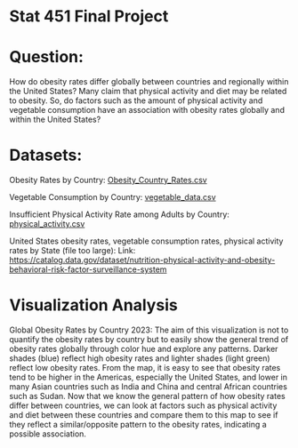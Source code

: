 # Stat 451 Final Project

# Question:
How do obesity rates differ globally between countries and regionally within the United States? 
Many claim that physical activity and diet may be related to obesity. So, do factors such as the amount of physical activity and vegetable consumption have an association with obesity rates globally and within the United States?

# Datasets:
Obesity Rates by Country:
[Obesity_Country_Rates.csv](https://github.com/avarma7/Stat-451-Final-Project/files/13384666/Obesity_Country_Rates.csv)

Vegetable Consumption by Country:
[vegetable_data.csv](https://github.com/avarma7/Stat-451-Final-Project/files/13384677/vegetable_data.csv)

Insufficient Physical Activity Rate among Adults by Country:
[physical_activity.csv](https://github.com/avarma7/Stat-451-Final-Project/files/13384675/physical_activity.csv)

United States obesity rates, vegetable consumption rates, physical activity rates by State (file too large):
Link: https://catalog.data.gov/dataset/nutrition-physical-activity-and-obesity-behavioral-risk-factor-surveillance-system

# Visualization Analysis
Global Obesity Rates by Country 2023: 
The aim of this visualization is not to quantify the obesity rates by country but to easily show the general trend of obesity rates globally through color hue and explore any patterns. Darker shades (blue) reflect high obesity rates and lighter shades (light green) reflect low obesity rates. From the map, it is easy to see that obesity rates tend to be higher in the Americas, especially the United States, and lower in many Asian countries such as India and China and central African countries such as Sudan. Now that we know the general pattern of how obesity rates differ between countries, we can look at factors such as physical activity and diet between these countries and compare them to this map to see if they reflect a similar/opposite pattern to the obesity rates, indicating a possible association.
